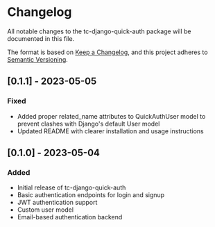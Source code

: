 # Changelog

All notable changes to the tc-django-quick-auth package will be documented in this file.

The format is based on [Keep a Changelog](https://keepachangelog.com/en/1.0.0/),
and this project adheres to [Semantic Versioning](https://semver.org/spec/v2.0.0.html).

## [0.1.1] - 2023-05-05

### Fixed
- Added proper related_name attributes to QuickAuthUser model to prevent clashes with Django's default User model
- Updated README with clearer installation and usage instructions

## [0.1.0] - 2023-05-04

### Added
- Initial release of tc-django-quick-auth
- Basic authentication endpoints for login and signup
- JWT authentication support
- Custom user model
- Email-based authentication backend